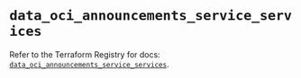 # `data_oci_announcements_service_services`

Refer to the Terraform Registry for docs: [`data_oci_announcements_service_services`](https://registry.terraform.io/providers/oracle/oci/6.37.0/docs/data-sources/announcements_service_services).
